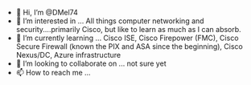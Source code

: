 - 👋 Hi, I’m @DMel74
- 👀 I’m interested in ... All things computer networking and security....primarily Cisco, but like to learn as much as I can absorb.
- 🌱 I’m currently learning ... Cisco ISE, Cisco Firepower (FMC), Cisco Secure Firewall (known the PIX and ASA since the beginning), Cisco Nexus/DC, Azure infrastructure
- 💞️ I’m looking to collaborate on ... not sure yet
- 📫 How to reach me ...

<!---
DMel74/DMel74 is a ✨ special ✨ repository because its `README.md` (this file) appears on your GitHub profile.
You can click the Preview link to take a look at your changes.
--->
